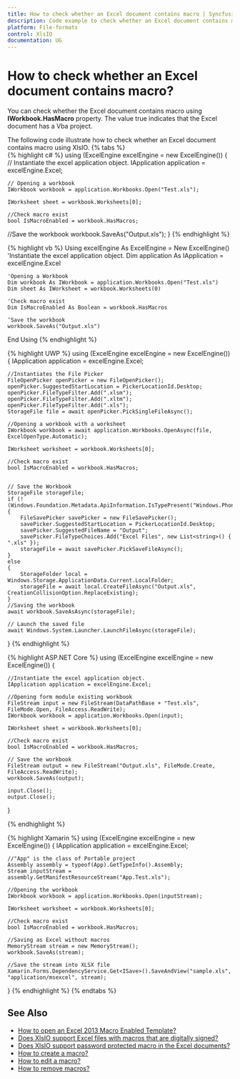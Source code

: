 ```yaml
---
title: How to check whether an Excel document contains macro | Syncfusion
description: Code example to check whether an Excel document contains macro using Syncfusion .NET Excel library (XlsIO).
platform: File-formats
control: XlsIO
documentation: UG
---
```


# How to check whether an Excel document contains macro?
You can check whether the Excel document contains macro using **IWorkbook.HasMacro** property. The value true indicates that the Excel document has a Vba project.

The following code illustrate how to check whether an Excel document contains macro using XlsIO.
{% tabs %}  
{% highlight c# %}
using (ExcelEngine excelEngine = new ExcelEngine())
{
    // Instantiate the excel application object.
    IApplication application = excelEngine.Excel;

    // Opening a workbook
    IWorkbook workbook = application.Workbooks.Open("Test.xls");

    IWorksheet sheet = workbook.Worksheets[0];

    //Check macro exist
    bool IsMacroEnabled = workbook.HasMacros;        
     
   //Save the workbook
    workbook.SaveAs("Output.xls");
}
{% endhighlight %}

{% highlight vb %}
Using excelEngine As ExcelEngine = New ExcelEngine()
    'Instantiate the excel application object.
    Dim application As IApplication = excelEngine.Excel

    'Opening a Workbook
    Dim workbook As IWorkbook = application.Workbooks.Open("Test.xls")
    Dim sheet As IWorksheet = workbook.Worksheets(0)

    'Check macro exist
    Dim IsMacroEnabled As Boolean = workbook.HasMacros            
   
    ‘Save the workbook 
    workbook.SaveAs("Output.xls")
End Using
{% endhighlight %}

{% highlight UWP %}
using (ExcelEngine excelEngine = new ExcelEngine())
{
    IApplication application = excelEngine.Excel;

    //Instantiates the File Picker
    FileOpenPicker openPicker = new FileOpenPicker();
    openPicker.SuggestedStartLocation = PickerLocationId.Desktop;
    openPicker.FileTypeFilter.Add(".xlsm");
    openPicker.FileTypeFilter.Add(".xltm");
    openPicker.FileTypeFilter.Add(".xls");
    StorageFile file = await openPicker.PickSingleFileAsync();

    //Opening a workbook with a worksheet
    IWorkbook workbook = await application.Workbooks.OpenAsync(file, ExcelOpenType.Automatic);

    IWorksheet worksheet = workbook.Worksheets[0];

    //Check macro exist
    bool IsMacroEnabled = workbook.HasMacros;     
     

    // Save the Workbook
    StorageFile storageFile;
    if (!(Windows.Foundation.Metadata.ApiInformation.IsTypePresent("Windows.Phone.UI.Input.HardwareButtons")))
    {
        FileSavePicker savePicker = new FileSavePicker();
        savePicker.SuggestedStartLocation = PickerLocationId.Desktop;
        savePicker.SuggestedFileName = "Output";
        savePicker.FileTypeChoices.Add("Excel Files", new List<string>() { ".xls" });
        storageFile = await savePicker.PickSaveFileAsync();
    }
    else
    {
        StorageFolder local = Windows.Storage.ApplicationData.Current.LocalFolder;
        storageFile = await local.CreateFileAsync("Output.xls", CreationCollisionOption.ReplaceExisting);
    }
    //Saving the workbook
    await workbook.SaveAsAsync(storageFile);

    // Launch the saved file
    await Windows.System.Launcher.LaunchFileAsync(storageFile);
}
{% endhighlight %}

{% highlight ASP.NET Core %}
using (ExcelEngine excelEngine = new ExcelEngine())
{

    //Instantiate the excel application object.
    IApplication application = excelEngine.Excel;

    //Opening form module existing workbook
    FileStream input = new FileStream(DataPathBase + "Test.xls", FileMode.Open, FileAccess.ReadWrite);
    IWorkbook workbook = application.Workbooks.Open(input);

    IWorksheet sheet = workbook.Worksheets[0];

    //Check macro exist
    bool IsMacroEnabled = workbook.HasMacros;     
             
    // Save the workbook
    FileStream output = new FileStream("Output.xls", FileMode.Create, FileAccess.ReadWrite);
    workbook.SaveAs(output);

    input.Close();
    output.Close();
}

{% endhighlight %}

{% highlight Xamarin %}
using (ExcelEngine excelEngine = new ExcelEngine())
{
    IApplication application = excelEngine.Excel;

    //"App" is the class of Portable project
    Assembly assembly = typeof(App).GetTypeInfo().Assembly;
    Stream inputStream = assembly.GetManifestResourceStream("App.Test.xls");

    //Opening the workbook
    IWorkbook workbook = application.Workbooks.Open(inputStream);

    IWorksheet worksheet = workbook.Worksheets[0];

    //Check macro exist
    bool IsMacroEnabled = workbook.HasMacros;     
                
    //Saving as Excel without macros
    MemoryStream stream = new MemoryStream();
    workbook.SaveAs(stream);

    //Save the stream into XLSX file
    Xamarin.Forms.DependencyService.Get<ISave>().SaveAndView("sample.xls", "application/msexcel", stream);
}
{% endhighlight %}
{% endtabs %}   

## See Also

* [How to open an Excel 2013 Macro Enabled Template?](faqs/how-to-open-an-excel-2013-macro-enabled-template)
* [Does XlsIO support Excel files with macros that are digitally signed?](faqs/does-xlsio-support-excel-files-with-macros-that-are-digitally-signed)
* [Does XlsIO support password protected macro in the Excel documents?](faqs/does-xlsio-support-password-protected-macro-in-the-excel-documents)
* [How to create a macro?](https://help.syncfusion.com/file-formats/xlsio/working-with-macros#creating-a-macro)
* [How to edit a macro?](https://help.syncfusion.com/file-formats/xlsio/working-with-macros#editing-a-macro)
* [How to remove macros?](https://help.syncfusion.com/file-formats/xlsio/working-with-macros#removing-macros)
